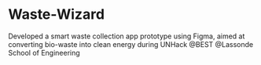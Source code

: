 # Waste-Wizard
Developed a smart waste collection app prototype using Figma, aimed at converting bio-waste into clean energy during UNHack @BEST @Lassonde School of Engineering 
